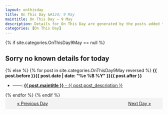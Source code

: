 ```yaml
---
layout: onthisday
title: On This Day &#124; 9 May
maintitle: On This Day — 9 May
description: Details for On This Day are generated by the posts added to the website so the content is subject to changes/updates over time.
categories: [On This Day]
---
```


{% if site.categories.OnThisDay9May == null %}
<h2>Sorry no known details for today</h2>
{% else %}
{% for post in site.categories.OnThisDay9May reversed %}
<strong>{{ post.before }}{{ post.date | date: "%e %B %Y" }}{{ post.after }}</strong>
<ul>
<li> ——: <a class="{{ post.class }}" href="{{ post.url }}"><strong>{{ post.maintitle }}</strong> - {{ post.post_description }}</a></li>
</ul>
{% endfor %}
{% endif %}
<br />
<div style="background-color: #f3f3f3; padding: 10px; border-radius: 5px; text-align: center; display: flex; justify-content: space-evenly;">
<a href="/onthisday/05/05-08">« Previous Day</a>
<span style="visibility:hidden;">[ Visit Leap Year February 29 ]</span>
<a href="/onthisday/05/05-10">Next Day »</a>
</div>

